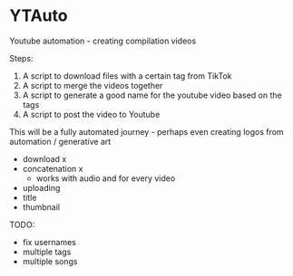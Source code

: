 # YTAuto
Youtube automation - creating compilation videos 




Steps: 
1) A script to download files with a certain tag from TikTok 
2) A script to merge the videos together 
3) A script to generate a good name for the youtube video based on the tags 
4) A script to post the video to Youtube 


This will be a fully automated journey - perhaps even creating logos from automation / generative art 



- download x
- concatenation x
  - works with audio and for every video  
- uploading
- title 
- thumbnail



TODO: 
- fix usernames 
- multiple tags 
- multiple songs 

